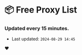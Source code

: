 # :package: Free Proxy List
### Updated every 15 minutes.

- Last updated: `2024-08-29 14:45`

:heart:
